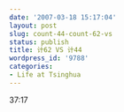 ```yaml
---
date: '2007-03-18 15:17:04'
layout: post
slug: count-44-count-62-vs
status: publish
title: 计62 VS 计44
wordpress_id: '9788'
categories:
- Life at Tsinghua
---
```


37:17
